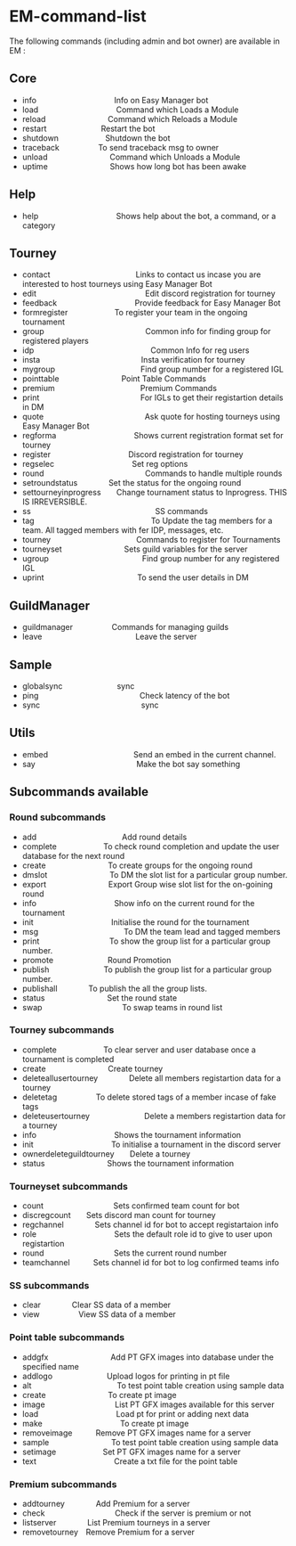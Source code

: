 # EM-command-list

The following commands (including admin and bot owner) are available in EM :

## Core

* info          Info on Easy Manager bot  
* load          Command which Loads a Module  
* reload        Command which Reloads a Module  
* restart       Restart the bot  
* shutdown      Shutdown the bot  
* traceback     To send traceback msg to owner  
* unload        Command which Unloads a Module  
* uptime        Shows how long bot has been awake  

## Help

* help          Shows help about the bot, a command, or a category  

## Tourney

* contact           Links to contact us incase you are interested to host tourneys using Easy Manager Bot  
* edit              Edit discord registration for tourney  
* feedback          Provide feedback for Easy Manager Bot  
* formregister      To register your team in the ongoing tournament  
* group             Common info for finding group for registered players  
* idp               Common Info for reg users  
* insta             Insta verification for tourney  
* mygroup           Find group number for a registered IGL  
* pointtable        Point Table Commands  
* premium           Premium Commands  
* print             For IGLs to get their registartion details in DM  
* quote             Ask quote for hosting tourneys using Easy Manager Bot  
* regforma          Shows current registration format set for tourney  
* register          Discord registration for tourney  
* regselec          Set reg options  
* round             Commands to handle multiple rounds  
* setroundstatus    Set the status for the ongoing round  
* settourneyinprogress  Change tournament status to Inprogress. THIS IS IRREVERSIBLE.  
* ss                SS commands  
* tag               To Update the tag members for a team. All tagged members with fer IDP, messages, etc.  
* tourney           Commands to register for Tournaments  
* tourneyset        Sets guild variables for the server  
* ugroup            Find group number for any registered IGL  
* uprint            To send the user details in DM  

## GuildManager

* guildmanager     Commands for managing guilds  
* leave            Leave the server  

## Sample

* globalsync       sync  
* ping             Check latency of the bot  
* sync             sync  

## Utils

* embed           Send an embed in the current channel.  
* say             Make the bot say something  


## Subcommands available

### Round subcommands

* add           Add round details  
* complete      To check round completion and update the user database for the next round  
* create        To create groups for the ongoing round  
* dmslot        To DM the slot list for a particular group number.  
* export        Export Group wise slot list for the on-goining round  
* info          Show info on the current round for the tournament  
* init          Initialise the round for the tournament  
* msg           To DM the team lead and tagged members  
* print         To show the group list for a particular group number.  
* promote       Round Promotion  
* publish       To publish the group list for a particular group number.  
* publishall    To publish the all the group lists.  
* status        Set the round state  
* swap           To swap teams in round list  


### Tourney subcommands

* complete      To clear server and user database once a tournament is completed  
* create        Create tourney  
* deleteallusertourney    Delete all members registartion data for a tourney  
* deletetag     To delete stored tags of a member incase of fake tags  
* deleteusertourney       Delete a members registartion data for a tourney  
* info          Shows the tournament information  
* init          To initialise a tournament in the discord server  
* ownerdeleteguildtourney  Delete a tourney  
* status        Shows the tournament information  

### Tourneyset subcommands

* count         Sets confirmed team count for bot  
* discregcount  Sets discord man count for tourney  
* regchannel    Sets channel id for bot to accept registartaion info  
* role          Sets the default role id to give to user upon registartion  
* round         Sets the current round number  
* teamchannel   Sets channel id for bot to log confirmed teams info  

### SS subcommands

* clear    Clear SS data of a member  
* view     View SS data of a member  

### Point table subcommands

* addgfx        Add PT GFX images into database under the specified name  
* addlogo       Upload logos for printing in pt file  
* alt           To test point table creation using sample data  
* create        To create pt image  
* image         List PT GFX images available for this server  
* load          Load pt for print or adding next data  
* make          To create pt image  
* removeimage   Remove PT GFX images name for a server  
* sample        To test point table creation using sample data  
* setimage      Set PT GFX images name for a server  
* text          Create a txt file for the point table  

### Premium subcommands

* addtourney    Add Premium for a server  
* check         Check if the server is premium or not  
* listserver    List Premium tourneys in a server  
* removetourney Remove Premium for a server  

